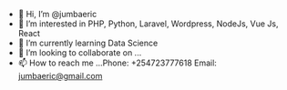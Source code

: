- 👋 Hi, I’m @jumbaeric
- 👀 I’m interested in PHP, Python, Laravel, Wordpress, NodeJs, Vue Js, React
- 🌱 I’m currently learning Data Science
- 💞️ I’m looking to collaborate on ...
- 📫 How to reach me ...Phone: +254723777618 Email: jumbaeric@gmail.com

<!---
jumbaeric/jumbaeric is a ✨ special ✨ repository because its `README.md` (this file) appears on your GitHub profile.
You can click the Preview link to take a look at your changes.
--->
